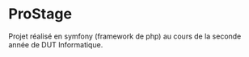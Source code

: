 # ProStage

Projet réalisé en symfony (framework de php) au cours de la seconde année de DUT Informatique.

